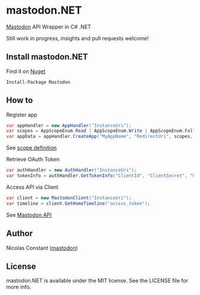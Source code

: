 # mastodon.NET
 [Mastodon](https://github.com/tootsuite/mastodon) API Wrapper in C# .NET

 Still work in progress, insights and pull requests welcome!

## Install mastodon.NET

Find it on [Nuget](https://www.nuget.org/packages/Mastodon/0.1.0)

```
Install-Package Mastodon 
```

## How to

 Register app
```csharp
var appHandler = new AppHandler("InstanceUri");
var scopes = AppScopeEnum.Read | AppScopeEnum.Write | AppScopeEnum.Follow;
var appData = appHandler.CreateApp("MyAppName", "RedirectUri", scopes, "WebsiteUri");
```

 See [scope definition](https://github.com/tootsuite/documentation/blob/master/Using-the-API/OAuth-details.md)

 Retrieve OAuth Token
```csharp
var authHandler = new AuthHandler("InstanceUri");
var tokenInfo = authHandler.GetTokenInfo("ClientId", "ClientSecret", "UserLogin", "UserPassword", AppScopeEnum.Read);
```

 Access API via Client
```csharp
var client = new MastodonClient("InstanceUri");
var timeline = client.GetHomeTimeline("access_token");
```

 See [Mastodon API](https://github.com/tootsuite/documentation/blob/master/Using-the-API/API.md)

## Author
 Nicolas Constant ([mastodon](https://mastodon.partipirate.org/@NicolasConstant))

## License 
 mastodon.NET is available under the MIT license. See the LICENSE file for more info.
